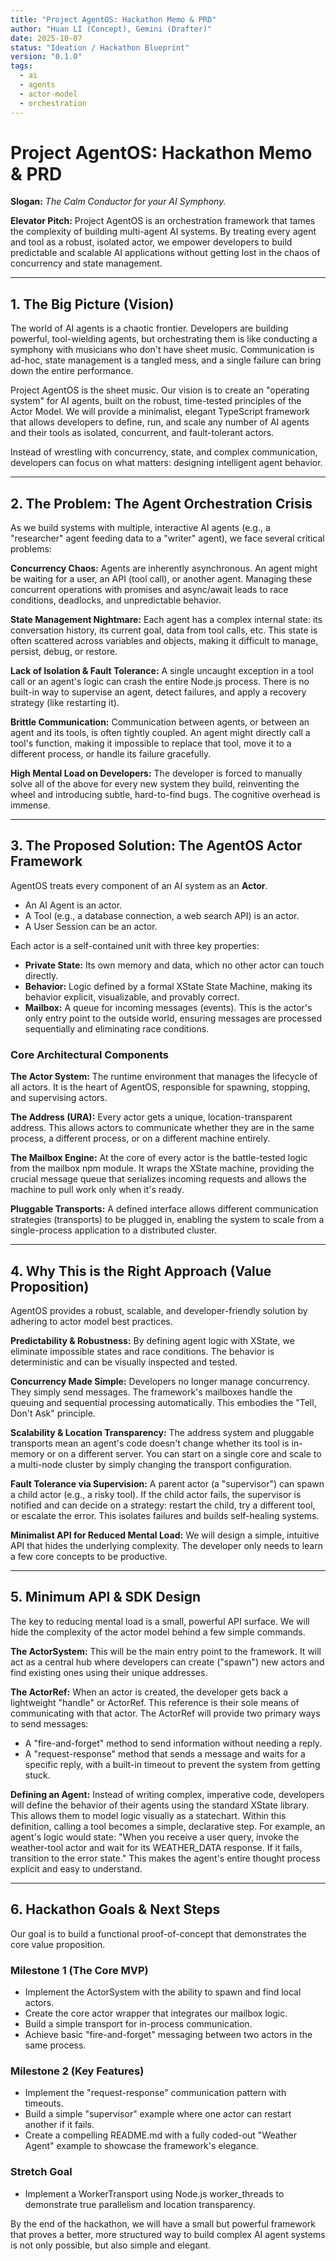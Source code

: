 ```yaml
---
title: "Project AgentOS: Hackathon Memo & PRD"
author: "Huan LI (Concept), Gemini (Drafter)"
date: 2025-10-07
status: "Ideation / Hackathon Blueprint"
version: "0.1.0"
tags:
  - ai
  - agents
  - actor-model
  - orchestration
---
```


# Project AgentOS: Hackathon Memo & PRD

**Slogan:** *The Calm Conductor for your AI Symphony.*

**Elevator Pitch:** Project AgentOS is an orchestration framework that tames the complexity of building multi-agent AI systems. By treating every agent and tool as a robust, isolated actor, we empower developers to build predictable and scalable AI applications without getting lost in the chaos of concurrency and state management.

---

## 1. The Big Picture (Vision)

The world of AI agents is a chaotic frontier. Developers are building powerful, tool-wielding agents, but orchestrating them is like conducting a symphony with musicians who don't have sheet music. Communication is ad-hoc, state management is a tangled mess, and a single failure can bring down the entire performance.

Project AgentOS is the sheet music. Our vision is to create an "operating system" for AI agents, built on the robust, time-tested principles of the Actor Model. We will provide a minimalist, elegant TypeScript framework that allows developers to define, run, and scale any number of AI agents and their tools as isolated, concurrent, and fault-tolerant actors.

Instead of wrestling with concurrency, state, and complex communication, developers can focus on what matters: designing intelligent agent behavior.

---

## 2. The Problem: The Agent Orchestration Crisis

As we build systems with multiple, interactive AI agents (e.g., a "researcher" agent feeding data to a "writer" agent), we face several critical problems:

**Concurrency Chaos:** Agents are inherently asynchronous. An agent might be waiting for a user, an API (tool call), or another agent. Managing these concurrent operations with promises and async/await leads to race conditions, deadlocks, and unpredictable behavior.

**State Management Nightmare:** Each agent has a complex internal state: its conversation history, its current goal, data from tool calls, etc. This state is often scattered across variables and objects, making it difficult to manage, persist, debug, or restore.

**Lack of Isolation & Fault Tolerance:** A single uncaught exception in a tool call or an agent's logic can crash the entire Node.js process. There is no built-in way to supervise an agent, detect failures, and apply a recovery strategy (like restarting it).

**Brittle Communication:** Communication between agents, or between an agent and its tools, is often tightly coupled. An agent might directly call a tool's function, making it impossible to replace that tool, move it to a different process, or handle its failure gracefully.

**High Mental Load on Developers:** The developer is forced to manually solve all of the above for every new system they build, reinventing the wheel and introducing subtle, hard-to-find bugs. The cognitive overhead is immense.

---

## 3. The Proposed Solution: The AgentOS Actor Framework

AgentOS treats every component of an AI system as an **Actor**.

- An AI Agent is an actor.
- A Tool (e.g., a database connection, a web search API) is an actor.
- A User Session can be an actor.

Each actor is a self-contained unit with three key properties:

- **Private State:** Its own memory and data, which no other actor can touch directly.
- **Behavior:** Logic defined by a formal XState State Machine, making its behavior explicit, visualizable, and provably correct.
- **Mailbox:** A queue for incoming messages (events). This is the actor's only entry point to the outside world, ensuring messages are processed sequentially and eliminating race conditions.

### Core Architectural Components

**The Actor System:** The runtime environment that manages the lifecycle of all actors. It is the heart of AgentOS, responsible for spawning, stopping, and supervising actors.

**The Address (URA):** Every actor gets a unique, location-transparent address. This allows actors to communicate whether they are in the same process, a different process, or on a different machine entirely.

**The Mailbox Engine:** At the core of every actor is the battle-tested logic from the mailbox npm module. It wraps the XState machine, providing the crucial message queue that serializes incoming requests and allows the machine to pull work only when it's ready.

**Pluggable Transports:** A defined interface allows different communication strategies (transports) to be plugged in, enabling the system to scale from a single-process application to a distributed cluster.

---

## 4. Why This is the Right Approach (Value Proposition)

AgentOS provides a robust, scalable, and developer-friendly solution by adhering to actor model best practices.

**Predictability & Robustness:** By defining agent logic with XState, we eliminate impossible states and race conditions. The behavior is deterministic and can be visually inspected and tested.

**Concurrency Made Simple:** Developers no longer manage concurrency. They simply send messages. The framework's mailboxes handle the queuing and sequential processing automatically. This embodies the "Tell, Don't Ask" principle.

**Scalability & Location Transparency:** The address system and pluggable transports mean an agent's code doesn't change whether its tool is in-memory or on a different server. You can start on a single core and scale to a multi-node cluster by simply changing the transport configuration.

**Fault Tolerance via Supervision:** A parent actor (a "supervisor") can spawn a child actor (e.g., a risky tool). If the child actor fails, the supervisor is notified and can decide on a strategy: restart the child, try a different tool, or escalate the error. This isolates failures and builds self-healing systems.

**Minimalist API for Reduced Mental Load:** We will design a simple, intuitive API that hides the underlying complexity. The developer only needs to learn a few core concepts to be productive.

---

## 5. Minimum API & SDK Design

The key to reducing mental load is a small, powerful API surface. We will hide the complexity of the actor model behind a few simple commands.

**The ActorSystem:** This will be the main entry point to the framework. It will act as a central hub where developers can create ("spawn") new actors and find existing ones using their unique addresses.

**The ActorRef:** When an actor is created, the developer gets back a lightweight "handle" or ActorRef. This reference is their sole means of communicating with that actor. The ActorRef will provide two primary ways to send messages:

- A "fire-and-forget" method to send information without needing a reply.
- A "request-response" method that sends a message and waits for a specific reply, with a built-in timeout to prevent the system from getting stuck.

**Defining an Agent:** Instead of writing complex, imperative code, developers will define the behavior of their agents using the standard XState library. This allows them to model logic visually as a statechart. Within this definition, calling a tool becomes a simple, declarative step. For example, an agent's logic would state: "When you receive a user query, invoke the weather-tool actor and wait for its WEATHER_DATA response. If it fails, transition to the error state." This makes the agent's entire thought process explicit and easy to understand.

---

## 6. Hackathon Goals & Next Steps

Our goal is to build a functional proof-of-concept that demonstrates the core value proposition.

### Milestone 1 (The Core MVP)

- Implement the ActorSystem with the ability to spawn and find local actors.
- Create the core actor wrapper that integrates our mailbox logic.
- Build a simple transport for in-process communication.
- Achieve basic "fire-and-forget" messaging between two actors in the same process.

### Milestone 2 (Key Features)

- Implement the "request-response" communication pattern with timeouts.
- Build a simple "supervisor" example where one actor can restart another if it fails.
- Create a compelling README.md with a fully coded-out "Weather Agent" example to showcase the framework's elegance.

### Stretch Goal

- Implement a WorkerTransport using Node.js worker_threads to demonstrate true parallelism and location transparency.

By the end of the hackathon, we will have a small but powerful framework that proves a better, more structured way to build complex AI agent systems is not only possible, but also simple and elegant.
